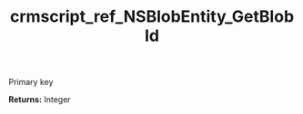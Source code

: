 ﻿---
title: crmscript_ref_NSBlobEntity_GetBlobId
description: Integer NSBlobEntity.GetBlobId()
intellisense: NSBlobEntity.GetBlobId
keywords: NSBlobEntity, GetBlobId
so.topic: reference
---

Primary key

**Returns:** Integer


